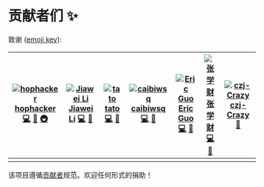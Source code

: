 # 贡献者们 ✨

致谢 ([emoji key](https://allcontributors.org/docs/en/emoji-key)):

| [![hophacker](https://avatars2.githubusercontent.com/u/3121413?v=4) **hophacker**](https://paiyou.co/) [💻](https://github.com/ruilisi/rails-pangu/commits?author=hophacker) [📖](https://github.com/ruilisi/rails-pangu/commits?author=hophacker) [🚇](https://github.com/ruilisi/rails-pangu/blob/master/README.CN.md#infra-hophacker) | [![Jiawei Li](https://avatars3.githubusercontent.com/u/5792099?v=4) **Jiawei Li**](https://github.com/zhcalvin) [💻](https://github.com/ruilisi/rails-pangu/commits?author=zhcalvin) [📖](https://github.com/ruilisi/rails-pangu/commits?author=zhcalvin) | [![tato](https://avatars1.githubusercontent.com/u/3034310?v=4) **tato**](https://github.com/zyc9012) [💻](https://github.com/ruilisi/rails-pangu/commits?author=zyc9012) [📖](https://github.com/ruilisi/rails-pangu/commits?author=zyc9012) | [![caibiwsq](https://avatars0.githubusercontent.com/u/37767017?v=4) **caibiwsq**](https://github.com/caibiwsq) [💻](https://github.com/ruilisi/rails-pangu/commits?author=caibiwsq) [📖](https://github.com/ruilisi/rails-pangu/commits?author=caibiwsq) | [![Eric Guo](https://avatars3.githubusercontent.com/u/1131536?v=4) **Eric Guo**](http://blog.cloud-mes.com/) [💻](https://github.com/ruilisi/rails-pangu/commits?author=Eric-Guo) [📖](https://github.com/ruilisi/rails-pangu/commits?author=Eric-Guo) | [![张学财](https://avatars2.githubusercontent.com/u/38801833?v=4) **张学财**](https://github.com/alen9968) [💻](https://github.com/ruilisi/rails-pangu/commits?author=alen9968) [📖](https://github.com/ruilisi/rails-pangu/commits?author=alen9968) | [![czj-Crazy](https://avatars1.githubusercontent.com/u/54089927?v=4) **czj-Crazy**](https://github.com/czj-Crazy) [📖](https://github.com/ruilisi/rails-pangu/commits?author=czj-Crazy) |
| ------------------------------------------------------------ | ------------------------------------------------------------ | ------------------------------------------------------------ | ------------------------------------------------------------ | ------------------------------------------------------------ | ------------------------------------------------------------ | ------------------------------------------------------------ |
|                                                              |                                                              |                                                              |                                                              |                                                              |                                                              |                                                              |

该项目遵循[贡献者](https://github.com/all-contributors/all-contributors)规范。欢迎任何形式的捐助！